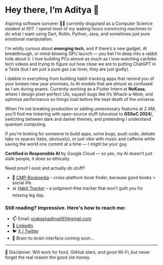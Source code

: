 # Hey there, I’m Aditya 👋

Aspiring software sorcerer 🧙‍♂️ currently disguised as a Computer Science student at KIIT. I spend most of my waking hours convincing machines to do what I want using Dart, Kotlin, Python, Java, and sometimes just pure emotional manipulation.

I'm wildly curious about **emerging tech**, and if there’s a new gadget, AI breakthrough, or mind-blowing GPU launch — you bet I’m deep into a rabbit hole about it. I love building PCs almost as much as I love watching car/bike tech videos and trying to figure out how close we are to putting ChatGPT in a Tesla (but I am just a pure gas car lover, they are just godly).

I dabble in everything from building habit-tracking apps that remind you of your broken new year promises, to AI models that are almost as confused as I am during exams. Currently working as a Flutter Intern at **NoKasa**, where I design pixel-perfect UIs, squash bugs like it’s Whack-a-Mole, and optimize performance so things load before the heat death of the universe.

When I’m not breaking production or adding unnecessary features at 2 AM, you’ll find me tinkering with open-source stuff (shoutout to **GSSoC 2024**), switching between dark and darker themes, and pretending I understand quantum computing.

If you're looking for someone to build apps, solve bugs, push code, debate tabs vs spaces (tabs, obviously), or just vibe with music and caffeine while saving the world one commit at a time — I might be your guy.

**Certified in Responsible AI** by Google Cloud — so yes, my AI doesn’t just stalk people, it does so ethically.

Need proof I exist and actually do stuff?
- 📱 [CMP-Bookpedia](https://github.com/AdityaPrakash-03/CMP-Bookpedia) – cross-platform book finder, because good books > social life.
- 📊 [Habit Tracker](https://github.com/AdityaPrakash-03/Habit-Tracker) – a judgment-free tracker that won’t guilt you for missing leg day.

### Still reading? Impressive. Here's how to reach me:
- 📫 Email: [prakashaditya061@gmail.com](mailto:prakashaditya061@gmail.com)
- 💼 [LinkedIn](https://www.linkedin.com/in/adityaprakash0302/)
- 🐦 [X / Twitter](https://x.com/Adi_03_02)
- 🧠 Brain-to-brain interface coming soon...

---

🚨 Disclaimer: Will work for food, GitHub stars, and good Wi-Fi, but never forget the real reason the good old money.
